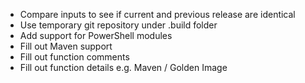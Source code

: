 * Compare inputs to see if current and previous release are identical
* Use temporary git repository under .build folder
* Add support for PowerShell modules
* Fill out Maven support
* Fill out function comments
* Fill out function details e.g. Maven / Golden Image
